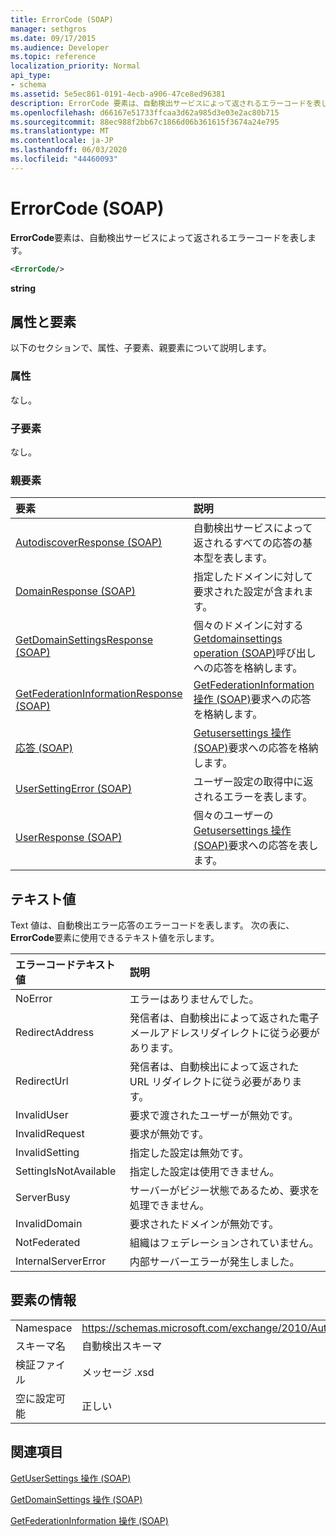 ```yaml
---
title: ErrorCode (SOAP)
manager: sethgros
ms.date: 09/17/2015
ms.audience: Developer
ms.topic: reference
localization_priority: Normal
api_type:
- schema
ms.assetid: 5e5ec861-0191-4ecb-a906-47ce8ed96381
description: ErrorCode 要素は、自動検出サービスによって返されるエラーコードを表します。
ms.openlocfilehash: d66167e51733ffcaa3d62a985d3e03e2ac80b715
ms.sourcegitcommit: 88ec988f2bb67c1866d06b361615f3674a24e795
ms.translationtype: MT
ms.contentlocale: ja-JP
ms.lasthandoff: 06/03/2020
ms.locfileid: "44460093"
---
```

# <a name="errorcode-soap"></a>ErrorCode (SOAP)

**ErrorCode**要素は、自動検出サービスによって返されるエラーコードを表します。 
  
```XML
<ErrorCode/>
```

 **string**
## <a name="attributes-and-elements"></a>属性と要素

以下のセクションで、属性、子要素、親要素について説明します。
  
### <a name="attributes"></a>属性

なし。
  
### <a name="child-elements"></a>子要素

なし。
  
### <a name="parent-elements"></a>親要素

|**要素**|**説明**|
|:-----|:-----|
|[AutodiscoverResponse (SOAP)](autodiscoverresponse-soap.md) <br/> |自動検出サービスによって返されるすべての応答の基本型を表します。  <br/> |
|[DomainResponse (SOAP)](domainresponse-soap.md) <br/> |指定したドメインに対して要求された設定が含まれます。  <br/> |
|[GetDomainSettingsResponse (SOAP)](getdomainsettingsresponse-soap.md) <br/> |個々のドメインに対する[Getdomainsettings operation (SOAP)](getdomainsettings-operation-soap.md)呼び出しへの応答を格納します。  <br/> |
|[GetFederationInformationResponse (SOAP)](getfederationinformationresponse-soap.md) <br/> |[GetFederationInformation 操作 (SOAP)](getfederationinformation-operation-soap.md)要求への応答を格納します。  <br/> |
|[応答 (SOAP)](response-soap.md) <br/> |[Getusersettings 操作 (SOAP)](getusersettings-operation-soap.md)要求への応答を格納します。  <br/> |
|[UserSettingError (SOAP)](usersettingerror-soap.md) <br/> |ユーザー設定の取得中に返されるエラーを表します。  <br/> |
|[UserResponse (SOAP)](userresponse-soap.md) <br/> |個々のユーザーの[Getusersettings 操作 (SOAP)](getusersettings-operation-soap.md)要求への応答を表します。  <br/> |
   
## <a name="text-value"></a>テキスト値

Text 値は、自動検出エラー応答のエラーコードを表します。 次の表に、 **ErrorCode**要素に使用できるテキスト値を示します。 
  
|**エラーコードテキスト値**|**説明**|
|:-----|:-----|
|NoError  <br/> |エラーはありませんでした。  <br/> |
|RedirectAddress  <br/> |発信者は、自動検出によって返された電子メールアドレスリダイレクトに従う必要があります。  <br/> |
|RedirectUrl  <br/> |発信者は、自動検出によって返された URL リダイレクトに従う必要があります。  <br/> |
|InvalidUser  <br/> |要求で渡されたユーザーが無効です。  <br/> |
|InvalidRequest  <br/> |要求が無効です。  <br/> |
|InvalidSetting  <br/> |指定した設定は無効です。  <br/> |
|SettingIsNotAvailable  <br/> |指定した設定は使用できません。  <br/> |
|ServerBusy  <br/> |サーバーがビジー状態であるため、要求を処理できません。  <br/> |
|InvalidDomain  <br/> |要求されたドメインが無効です。  <br/> |
|NotFederated  <br/> |組織はフェデレーションされていません。  <br/> |
|InternalServerError  <br/> |内部サーバーエラーが発生しました。  <br/> |
   
## <a name="element-information"></a>要素の情報

|||
|:-----|:-----|
|Namespace  <br/> |https://schemas.microsoft.com/exchange/2010/Autodiscover  <br/> |
|スキーマ名  <br/> |自動検出スキーマ  <br/> |
|検証ファイル  <br/> |メッセージ .xsd  <br/> |
|空に設定可能  <br/> |正しい  <br/> |
   
## <a name="see-also"></a>関連項目



[GetUserSettings 操作 (SOAP)](getusersettings-operation-soap.md)
  
[GetDomainSettings 操作 (SOAP)](getdomainsettings-operation-soap.md)
  
[GetFederationInformation 操作 (SOAP)](getfederationinformation-operation-soap.md)


